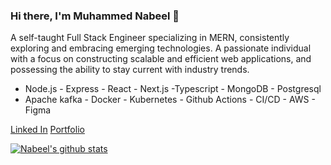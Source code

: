 ### Hi there, I'm Muhammed Nabeel 👋
A self-taught Full Stack Engineer specializing in MERN, consistently exploring and embracing emerging technologies. A passionate individual with a focus on constructing scalable and efficient web applications, and possessing the ability to stay current with industry trends.

- Node.js - Express - React - Next.js -Typescript - MongoDB - Postgresql
- Apache kafka - Docker - Kubernetes - Github Actions - CI/CD - AWS - Figma 

[Linked In](https://www.linkedin.com/in/muhammed-nabeel-b71279254/)
[Portfolio](https://nabeelncz.super.site)

[![Nabeel's github stats](https://github-readme-stats.vercel.app/api?username=nabeel-ncz&include_all_commits=true&count_private=true&show_icons=true&line_height=20&title_color=FFFFFF&icon_color=FFFFFF&text_color=FFFFFF&bg_color=0D1117)](https://github.com/anuraghazra/github-readme-stats)

